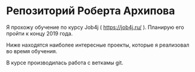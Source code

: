 # Репозиторий Роберта Архипова

Я прохожу обучение по курсу Job4j ( https://job4j.ru/ ). Планирую его пройти к концу 2019 года.

Ниже находятся наиболее интересные проекты, которые я реализовал во время обучения.

В курсе производилась работа с веткамы git.